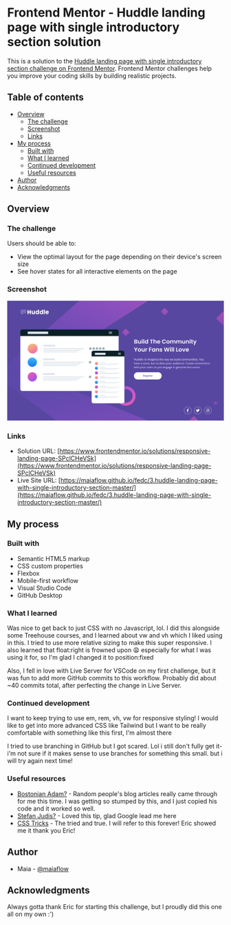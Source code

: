 # Frontend Mentor - Huddle landing page with single introductory section solution

This is a solution to the [Huddle landing page with single introductory section challenge on Frontend Mentor](https://www.frontendmentor.io/challenges/huddle-landing-page-with-a-single-introductory-section-B_2Wvxgi0). Frontend Mentor challenges help you improve your coding skills by building realistic projects. 

## Table of contents

- [Overview](#overview)
  - [The challenge](#the-challenge)
  - [Screenshot](#screenshot)
  - [Links](#links)
- [My process](#my-process)
  - [Built with](#built-with)
  - [What I learned](#what-i-learned)
  - [Continued development](#continued-development)
  - [Useful resources](#useful-resources)
- [Author](#author)
- [Acknowledgments](#acknowledgments)

## Overview

### The challenge

Users should be able to:

- View the optimal layout for the page depending on their device's screen size
- See hover states for all interactive elements on the page

### Screenshot

![](./screenshot.png)

### Links

- Solution URL: [https://www.frontendmentor.io/solutions/responsive-landing-page-SPclCHeVSk](https://www.frontendmentor.io/solutions/responsive-landing-page-SPclCHeVSk)
- Live Site URL: [https://maiaflow.github.io/fedc/3.huddle-landing-page-with-single-introductory-section-master/](https://maiaflow.github.io/fedc/3.huddle-landing-page-with-single-introductory-section-master/)

## My process

### Built with

- Semantic HTML5 markup
- CSS custom properties
- Flexbox
- Mobile-first workflow
- Visual Studio Code
- GitHub Desktop

### What I learned

Was nice to get back to just CSS with no Javascript, lol. I did this alongside some Treehouse courses, and I learned about vw and vh which I liked using in this. I tried to use more relative sizing to make this super responsive. I also learned that float:right is frowned upon 😩 especially for what I was using it for, so I'm glad I changed it to position:fixed

Also, I fell in love with Live Server for VSCode on my first challenge, but it was fun to add more GitHub commits to this workflow. Probably did about ~40 commits total, after perfecting the change in Live Server.

### Continued development

I want to keep trying to use em, rem, vh, vw for responsive styling! I would like to get into more advanced CSS like Tailwind but I want to be really comfortable with something like this first, I'm almost there

I tried to use branching in GitHub but I got scared. Lol i still don't fully get it- i'm not sure if it makes sense to use branches for something this small. but i will try again next time!

### Useful resources

- [Bostonian Adam?](https://bostonianadam.com/2019/09/how-to-add-circle-border-around-font-awesome-icon/) - Random people's blog articles really came through for me this time. I was getting so stumped by this, and I just copied his code and it worked so well.
- [Stefan Judis?](https://www.stefanjudis.com/today-i-learned/inset-is-a-shorthand-for-top-right-bottom-and-left/) - Loved this tip, glad Google lead me here
- [CSS Tricks](https://css-tricks.com/snippets/css/a-guide-to-flexbox/) - The tried and true. I will refer to this forever! Eric showed me it thank you Eric!


## Author

- Maia - [@maiaflow](https://www.frontendmentor.io/profile/maiaflow)

## Acknowledgments

Always gotta thank Eric for starting this challenge, but I proudly did this one all on my own :')